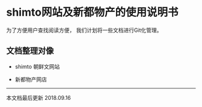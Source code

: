 # shimto网站及新都物产的使用说明书

为了方便用户查找阅读方便， 我们计划将一些文档进行Git化管理。 

## 文档整理对像

* shimto 朝鲜文网站

* 新都物产网店

----

本文档最后更新 2018.09.16



